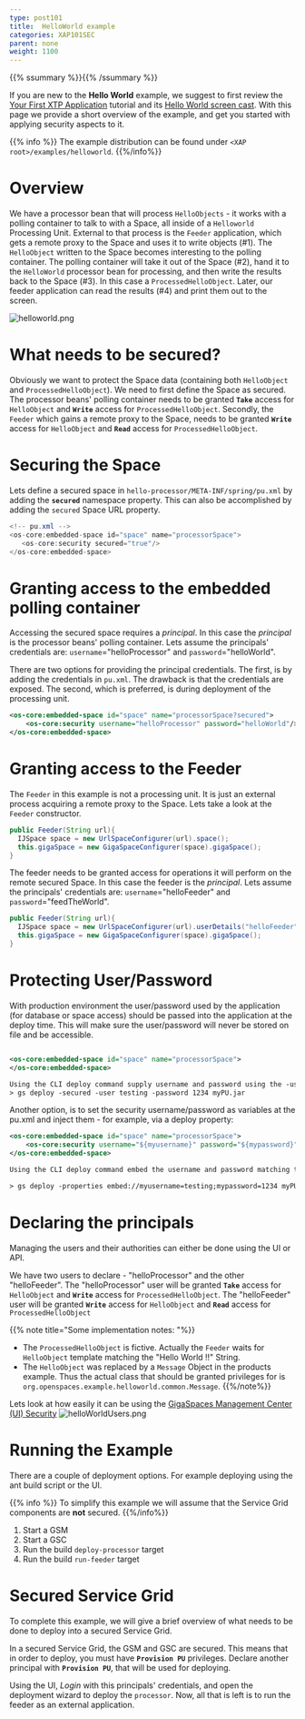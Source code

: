 ```yaml
---
type: post101
title:  HelloWorld example
categories: XAP101SEC
parent: none
weight: 1100
---
```


{{% ssummary %}}{{% /ssummary %}}



If you are new to the **Hello World** example, we suggest to first review the [Your First XTP Application](/sbp/first-xap-app.html) tutorial and its [Hello World screen cast](http://www.youtube.com/watch?v=I2s8jg_Gufs&feature=relmfu). With this page we provide a short overview of the example, and get you started with applying security aspects to it.

{{% info %}}
The example distribution can be found under `<XAP root>/examples/helloworld`.
{{%/info%}}

# Overview

We have a processor bean that will process `HelloObjects` - it works with a polling container to talk to with a Space, all inside of a `Helloworld` Processing Unit. External to that process is the `Feeder` application, which gets a remote proxy to the Space and uses it to write objects (#1). The `HelloObject` written to the Space becomes interesting to the polling container. The polling container will take it out of the Space (#2), hand it to the `HelloWorld` processor bean for processing, and then write the results back to the Space (#3). In this case a `ProcessedHelloObject`. Later, our feeder application can read the results (#4) and print them out to the screen.

![helloworld.png](/attachment_files/helloworld.png)

# What needs to be secured?

Obviously we want to protect the Space data (containing both `HelloObject` and `ProcessedHelloObject`). We need to first define the Space as secured. The processor beans' polling container needs to be granted **`Take`** access for `HelloObject` and **`Write`** access for `ProcessedHelloObject`. Secondly, the `Feeder` which gains a remote proxy to the Space, needs to be granted **`Write`** access for `HelloObject` and **`Read`** access for `ProcessedHelloObject`.

# Securing the Space

Lets define a secured space in `hello-processor/META-INF/spring/pu.xml` by adding the **`secured`** namespace property. This can also be accomplished by adding the `secured` Space URL property.


```java
<!-- pu.xml -->
<os-core:embedded-space id="space" name="processorSpace">
   <os-core:security secured="true"/>
</os-core:embedded-space>
```

# Granting access to the embedded polling container

Accessing the secured space requires a _principal_. In this case the _principal_ is the processor beans' polling container.
Lets assume the principals' credentials are: `username`="helloProcessor" and `password`="helloWorld".

There are two options for providing the principal credentials. The first, is by adding the credentials in `pu.xml`. The drawback is that the credentials are exposed. The second, which is preferred, is during deployment of the processing unit.


```xml
<os-core:embedded-space id="space" name="processorSpace?secured">
    <os-core:security username="helloProcessor" password="helloWorld"/>
</os-core:embedded-space>
```

# Granting access to the Feeder

The `Feeder` in this example is not a processing unit. It is just an external process acquiring a remote proxy to the Space.
Lets take a look at the `Feeder` constructor.


```java
public Feeder(String url){
  IJSpace space = new UrlSpaceConfigurer(url).space();
  this.gigaSpace = new GigaSpaceConfigurer(space).gigaSpace();
}
```

The feeder needs to be granted access for operations it will perform on the remote secured Space. In this case the feeder is the _principal_. Lets assume the principals' credentials are: `username`="helloFeeder" and `password`="feedTheWorld".


```java
public Feeder(String url){
  IJSpace space = new UrlSpaceConfigurer(url).userDetails("helloFeeder", "feedTheWorld").space();
  this.gigaSpace = new GigaSpaceConfigurer(space).gigaSpace();
}
```

# Protecting User/Password

With production environment the user/password used by the application (for database or space access) should be passed into the application at the deploy time. This will make sure the user/password will never be stored on file and be accessible.


```xml

<os-core:embedded-space id="space" name="processorSpace">
</os-core:embedded-space>

Using the CLI deploy command supply username and password using the -user and -password.
> gs deploy -secured -user testing -password 1234 myPU.jar
```

Another option, is to set the security username/password as variables at the pu.xml and inject them - for example, via a deploy property:


```xml
<os-core:embedded-space id="space" name="processorSpace">
    <os-core:security username="${myusername}" password="${mypassword}"/>
</os-core:embedded-space>

Using the CLI deploy command embed the username and password matching the placeholders given in the pu.xml

> gs deploy -properties embed://myusername=testing;mypassword=1234 myPU.jar
```

# Declaring the principals

Managing the users and their authorities can either be done using the UI or API.

We have two users to declare - "helloProcessor" and the other "helloFeeder".
The "helloProcessor" user will be granted **`Take`** access for `HelloObject` and **`Write`** access for `ProcessedHelloObject`.
The "helloFeeder" user will be granted **`Write`** access for `HelloObject` and **`Read`** access for `ProcessedHelloObject`

{{% note title="Some implementation notes: "%}}

- The `ProcessedHelloObject` is fictive. Actually the `Feeder` waits for `HelloObject` template matching the "Hello World !!" String.
- The `HelloObject` was replaced by a `Message` Object in the products example. Thus the actual class that should be granted privileges for is `org.openspaces.example.helloworld.common.Message`.
{{%/note%}}

Lets look at how easily it can be using the [GigaSpaces Management Center (UI) Security](./gigaspaces-management-center-ui-security.html)
![helloWorldUsers.png](/attachment_files/helloWorldUsers.png)

# Running the Example

There are a couple of deployment options. For example deploying using the ant build script or the UI.

{{% info %}}
To simplify this example we will assume that the Service Grid components are **not** secured.
{{%/info%}}

1. Start a GSM
1. Start a GSC
1. Run the build `deploy-processor` target
1. Run the build `run-feeder` target



# Secured Service Grid

To complete this example, we will give a brief overview of what needs to be done to deploy into a secured Service Grid.

In a secured Service Grid, the GSM and GSC are secured. This means that in order to deploy, you must have **`Provision PU`** privileges. Declare another principal with **`Provision PU`**, that will be used for deploying.

Using the UI, _Login_ with this principals' credentials, and open the deployment wizard to deploy the `processor`.
Now, all that is left is to run the feeder as an external application.

